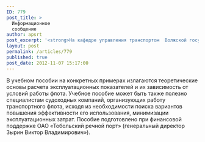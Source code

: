 ```yaml
---
ID: 779
post_title: >
  Информационное
  сообщение
author: apsrt
post_excerpt: '<strong>На кафедре управления транспортом  Волжской государственной академии  водного транспорта (ВГАВТ) д.т.н., профессором Малышкиным А.Г.</strong> подготовлено учебное пособие «Показатели оценки работы речного грузового флота» (размещено на сайте академии) для студентов (курсантов) высших учебных заведений, обучающихся по специальностям  «Судовождение» и «Управление водным транспортом  и гидрографическое обеспечение судоходства.'
layout: post
permalink: /articles/779
published: true
post_date: 2012-11-07 15:17:00
---
```

В учебном пособии на конкретных примерах излагаются теоретические основы расчета эксплуатационных показателей и их зависимость от условий работы флота. Учебное пособие может быть также полезно специалистам судоходных компаний, организующих работу транспортного флота, исходя из необходимости поиска вариантов повышения эффективности его использования, минимизации эксплуатационных затрат. Пособие подготовлено при финансовой поддержке ОАО «Тобольский речной порт» (генеральный директор Зырин Виктор Владимирович»).